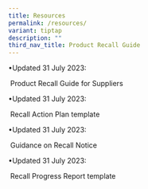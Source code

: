 ```yaml
---
title: Resources
permalink: /resources/
variant: tiptap
description: ""
third_nav_title: Product Recall Guide
---
```

<p>•Updated 31 July 2023:</p>
<p>&nbsp;Product Recall Guide for Suppliers</p>
<p>•Updated 31 July 2023:</p>
<p>&nbsp;Recall Action Plan template</p>
<p>•Updated 31 July 2023:</p>
<p>&nbsp;Guidance on Recall Notice</p>
<p>•Updated 31 July 2023:</p>
<p>&nbsp;Recall Progress Report template</p>